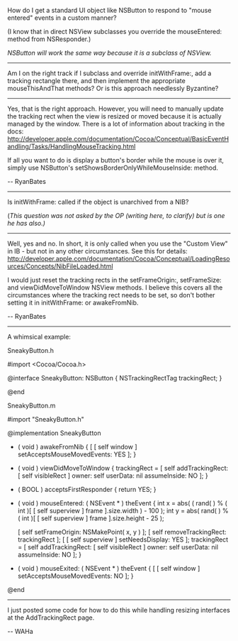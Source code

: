 How do I get a standard UI object like NSButton to respond to "mouse entered" events in a custom manner?

(I know that in direct NSView subclasses you override the mouseEntered: method from NSResponder.)

*NSButton will work the same way because it is a subclass of NSView.*

----

Am I on the right track if I subclass and override initWithFrame:, add a tracking rectangle there, and then
implement the appropriate mouseThisAndThat methods? Or is this approach needlessly Byzantine?

----

Yes, that is the right approach. However, you will need to manually update the tracking rect when the view is resized or moved because it is actually managed by the window. There is a lot of information about tracking in the docs: http://developer.apple.com/documentation/Cocoa/Conceptual/BasicEventHandling/Tasks/HandlingMouseTracking.html

If all you want to do is display a button's border while the mouse is over it, simply use NSButton's setShowsBorderOnlyWhileMouseInside: method.

-- RyanBates

----

Is initWithFrame: called if the object is unarchived from a NIB?

(*This question was not asked by the OP (writing here, to clarify) but is one he has also.)*

----

Well, yes and no. In short, it is only called when you use the "Custom View" in IB - but not in any other circumstances. See this for details: http://developer.apple.com/documentation/Cocoa/Conceptual/LoadingResources/Concepts/NibFileLoaded.html

I would just reset the tracking rects in the setFrameOrigin:, setFrameSize: and viewDidMoveToWindow NSView methods. I believe this covers all the circumstances where the tracking rect needs to be set, so don't bother setting it in initWithFrame: or awakeFromNib.

-- RyanBates

----

A whimsical example:

S<nowiki/>neakyButton.h

    
#import <Cocoa/Cocoa.h>

@interface SneakyButton: NSButton
{
	NSTrackingRectTag trackingRect;
}

@end


S<nowiki/>neakyButton.m

    
#import "SneakyButton.h"

@implementation SneakyButton

- ( void ) awakeFromNib
{
	[ [ self window ] setAcceptsMouseMovedEvents: YES ];
}

- ( void ) viewDidMoveToWindow
{
	trackingRect = [ self addTrackingRect: [ self visibleRect ]
		owner: self userData: nil assumeInside: NO ];
}

- ( BOOL ) acceptsFirstResponder
{
	return YES;
}

- ( void ) mouseEntered: ( NSEvent * ) theEvent
{
	int x = abs( ( rand( ) % ( int )[ [ self superview ] frame ].size.width ) - 100 );
	int y = abs( rand( ) % ( int )[ [ self superview ] frame ].size.height - 25 );
	
	[ self setFrameOrigin: NSMakePoint( x, y ) ];
	[ self removeTrackingRect: trackingRect ];
	[ [ self superview ] setNeedsDisplay: YES ];
	trackingRect = [ self addTrackingRect: [ self visibleRect ]
		owner: self userData: nil assumeInside: NO ];
}

- ( void ) mouseExited: ( NSEvent * ) theEvent
{
	[ [ self window ] setAcceptsMouseMovedEvents: NO ];
}

@end


----

I just posted some code for how to do this while handling resizing interfaces at the AddTrackingRect page.

-- WAHa
